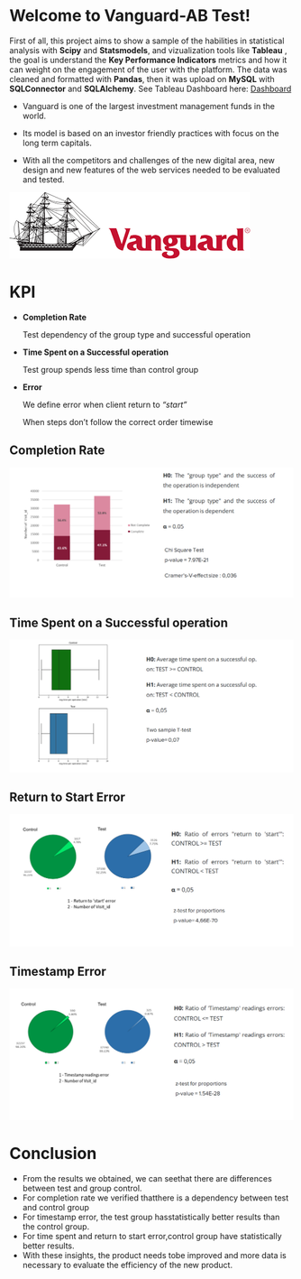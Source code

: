 # Welcome to Vanguard-AB Test!

First of all, this project aims to show a sample of the habilities in statistical analysis with **Scipy** and **Statsmodels**, and vizualization tools like **Tableau** , the goal is understand the **Key Performance Indicators** metrics and how it can weight on the engagement of the user with the platform. The data was cleaned and formatted with **Pandas**, then it was upload on **MySQL** with **SQLConnector** and **SQLAlchemy**. See Tableau Dashboard here: [Dashboard](https://public.tableau.com/app/profile/eliel.almeida/viz/ProjectVanguardMain/main_dash)

- Vanguard is one of the largest investment management funds in the world.

- Its model is based on an investor friendly practices with focus on the long term capitals.

- With all the competitors and challenges of the new digital area, new design and new features of the web services needed to be evaluated and tested.

![alt text](https://github.com/ElielVSAlmeida/Vanguard-ab-test/blob/main/Tableau/image.png)

# KPI

-	**Completion Rate**

	Test dependency of the group type and successful operation

-	**Time Spent on a Successful operation**

	Test group spends less time than control group

-	**Error**

	We define error when client return to *“start”*

	When steps don’t follow the correct order timewise

## Completion Rate

![alt text](https://github.com/ElielVSAlmeida/Vanguard-ab-test/blob/main/_Others/completion_rate.png)

## Time Spent on a Successful operation

![alt text](https://github.com/ElielVSAlmeida/Vanguard-ab-test/blob/main/_Others/average_successful_op.png)

## Return to Start Error

![alt text](https://github.com/ElielVSAlmeida/Vanguard-ab-test/blob/main/_Others/return_to_start.png)

## Timestamp Error

![alt text](https://github.com/ElielVSAlmeida/Vanguard-ab-test/blob/main/_Others/timestamp_readings.png)

# Conclusion

-   From the results we obtained, we can seethat there are differences between test and group control.
-   For completion rate we verified thatthere is a dependency between test and control group
-   For timestamp error, the test group hasstatistically better results than the control group.
-   For time spent and return to start error,control group have statistically better results.
-   With these insights, the product needs tobe improved and more data is necessary to evaluate the efficiency of the new product.
